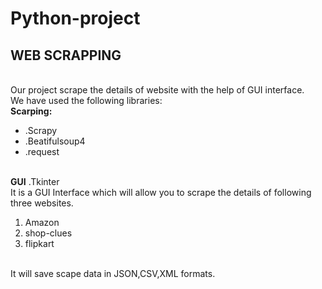 # Python-project
<h2>WEB SCRAPPING</h2>
<br> Our project scrape the details of website with the help  of GUI interface.
<br>We have used the following libraries:
<br><b>Scarping:</b>
      <ul>
      <li>.Scrapy
      <li>.Beatifulsoup4
      <li>.request</ul>
<br><b>GUI</b>
      .Tkinter
<br>It is a GUI Interface which will allow you to scrape the details of following three websites.
  <ol><li>Amazon
  <li>shop-clues
  <li>flipkart</ol>
<br>It will save scape data in JSON,CSV,XML formats.
